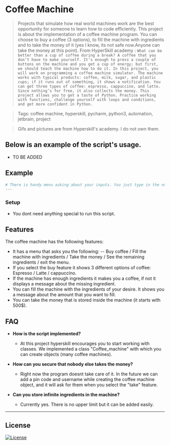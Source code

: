 # Coffee Machine

> Projects that simulate how real world machines work are the best opportunity for someone to learn how to code efficiently. This project is about the implementation of a coffee machine program. You can choose to buy a coffee (3 options), to fill the machine with ingredients and to take the money of it (yes I know, its not safe now.Anyone can take the money at this point). 
From HyperSkill academy : ```What can be better than a cup of coffee during a break? A coffee that you don’t have to make yourself. It’s enough to press a couple of buttons on the machine and you get a cup of energy; but first, we should teach the machine how to do it. In this project, you will work on programming a coffee machine simulator. The machine works with typical products: coffee, milk, sugar, and plastic cups; if it runs out of something, it shows a notification. You can get three types of coffee: espresso, cappuccino, and latte. Since nothing’s for free, it also collects the money. This project allows you to get a taste of Python. Practice working with functions, challenge yourself with loops and conditions, and get more confident in Python. ```

> Tags: coffee machine, hyperskill, pycharm, python3, automation, jetbrain, project

> Gifs and pictures are from Hyperskill's academy. I do not own them.

## Below is an example of the script's usage.

- TO BE ADDED

## Example

```python
# There is handy menu asking about your inputs. You just type in the number/word of your desired input!
---
```

### Setup

- You dont need anything special to run this script.


## Features

The coffee machine has the following features:
- It has a menu that asks you the following:
    -- Buy coffee / Fill the machine with ingredients / Take the money / See the remaining ingredients / exit the menu.
- If you select the buy feature it shows 3 different options of coffee: Espresso / Latte / cappuccino.
- If the machine has enough ingredients it makes you a coffee, if not it displays a message about the missing ingredient.
- You can fill the machine with the ingredients of your desire. It shows you a message about the amount that you want to fill.
- You can take the money that is stored inside the machine (it starts with 500$).

## FAQ

- **How is the script implemented?**
    - At this project hyperskill encourages you to start working with classes. We implemented a class "Coffee_machine" with which you can create objects (many coffee machines).
    
- **How can you secure that nobody else takes the money?**
    - Right now the program doesnt take care of it. In the future we can add a pin code and username while creating the coffee machine object, and it will ask for them when you select the "take" feature.
    
 - **Can you store infinite ingredients in the machine?**
    - Currently yes. There is no upper limit but it can be added easily.
---

## License

[![License](http://img.shields.io/:license-mit-blue.svg?style=flat-square)](http://badges.mit-license.org)
